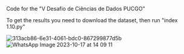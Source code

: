 Code for the "V Desafio de Ciências de Dados PUCGO"

To get the results you need to download the dataset, then run "index 1.10.py"


![313acb86-6e31-4061-bdc0-867299877d5b](https://github.com/QLaHPD/V-Desafio-de-Ciencias-de-Dados-PUCGO/assets/53495081/fd6265a4-349c-4e7b-95d7-9ca0c504d6dd)
![WhatsApp Image 2023-10-17 at 14 09 11](https://github.com/QLaHPD/V-Desafio-de-Ciencias-de-Dados-PUCGO/assets/53495081/ed5ed87a-5413-409a-ac71-ab679d97b8b2)
